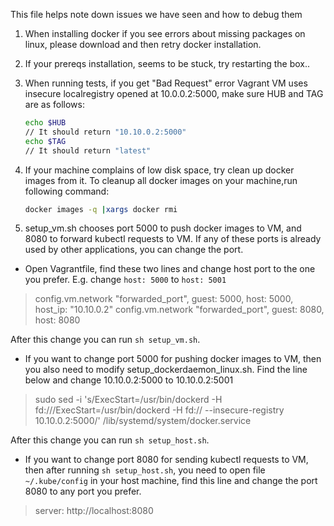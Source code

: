 This file helps note down issues we have seen and how to debug them

1. When installing docker if you see errors about missing packages on linux, please download and then retry docker installation.
1. If your prereqs installation, seems to be stuck, try restarting the box..
1. When running tests, if you get "Bad Request" error
   Vagrant VM uses insecure localregistry opened at 10.0.0.2:5000, make sure HUB and TAG are as follows:
   
   ```bash
   echo $HUB
   // It should return "10.10.0.2:5000"
   echo $TAG
   // It should return "latest"
   ```
1. If your machine complains of low disk space, try clean up docker images from it.
   To cleanup all docker images on your machine,run following command:
   
   ```bash
   docker images -q |xargs docker rmi
   ```
1. setup_vm.sh chooses port 5000 to push docker images to VM, and 8080 to forward kubectl requests to VM. If any of these ports is already used by other applications, you can change the port.
  - Open Vagrantfile, find these two lines and change host port to the one you prefer. E.g. change `host: 5000` to `host: 5001`
  
> config.vm.network "forwarded_port", guest: 5000, host: 5000, host_ip: "10.10.0.2"
> config.vm.network "forwarded_port", guest: 8080, host: 8080

  After this change you can run `sh setup_vm.sh`.

  - If you want to change port 5000 for pushing docker images to VM, then you also need to modify setup_dockerdaemon_linux.sh. Find the line below and change 10.10.0.2:5000 to 10.10.0.2:5001
> sudo sed -i 's/ExecStart=\/usr\/bin\/dockerd -H fd:\/\//ExecStart=\/usr\/bin\/dockerd -H fd:\/\/ --insecure-registry 10.10.0.2:5000/' /lib/systemd/system/docker.service

  After this change you can run `sh setup_host.sh`.
   
  - If you want to change port 8080 for sending kubectl requests to VM, then after running `sh setup_host.sh`, you need to open file `~/.kube/config` in your host machine, find this line and change the port 8080 to any port you prefer.
> server: http://localhost:8080

